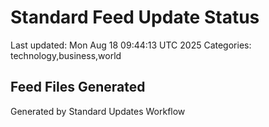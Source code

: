 # Standard Feed Update Status
Last updated: Mon Aug 18 09:44:13 UTC 2025
Categories: technology,business,world

## Feed Files Generated

Generated by Standard Updates Workflow
